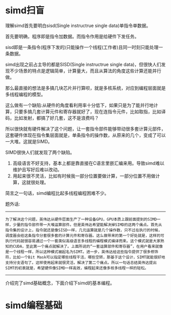 # simd扫盲

理解simd首先要明白sisd(Single instructrue single data)单指令单数据。

首先要明确，程序即是指令加数据。而指令作用是给硬件下发任务。

sisd即是一条指令(程序下发的)只能操作一个线程(工作者)且同一时刻只能处理一条数据。

simd出现之前占主导的都是SISD(Single instructrue single data)，但很快人们发现不少场景的特点是逻辑简单，计算量大，而且从算法的角度这些计算还能并行做。

那么最直接的想法是多搞几块芯片并行算呗，就是多核系统，对应到编程层面就是多线程编程的模型。

这么做有一个缺陷:从硬件的角度看利用率十分低下，如果只是为了能并行地计算，只要多搞几套计算元件和寄存器就好了，现在连指令元件，比如取指，比如译码，比如发射，都搞了好几套，这不是浪费吗？

所以很快就有硬件解决了这个问题，让一套指令部件能够带动很多套计算元部件，这套硬件体现在指令集层面就是，单条指令的操作数，从原来的几个，变成了可以一大堆。这就是SIMD。

SIMD很快人们就发现了两个缺陷。

1. 高级语言不好支持，基本上都是靠直接在C语言里嵌汇编来用。导致simd难以维护且写好后难以改动。
2. 用起来很不灵活，比如有时候我一部分位置要做计算，一部分位置不用做计算，这就很处理。

简言之一句话，simd编程比起多线程编程困难不少。

题外话:

***
    为了解决这个问题，英伟达从硬件层面生产了一种设备GPU，GPU本质上跟前面提到的SIMD一样，少量的指令部件带一大堆运算部件。但是英伟达希望能解决掉SIMD的这两个痛点。首先从指令集的设计上，指令就还是像SISD一样，几元运算就是几个操作数，只不过在执行的时候，调度器会给这条指令分套很多套的计算元件和寄存器。这么做带来的第一个好处就是，这样的可执行代码就很容易通过一个一套类似高级语言多线程的编程模式编译而来。这个模式就是大家熟知的CUDA，至此第一个痛点就解决了。上面所说的“一套运算部件和寄存器”，在用户看来就像是一个线程一样，所以这种模式被起名为SIMT。进一步，英伟达给这些指令提供了很多修饰符，比如一个Bit Mask可以指定哪些线程干活，哪些空转，那基于这个设计，SIMT就能很好地支持分支语句了。这样使用起来就很灵活，解决了第二个痛点。所以一句话总结英伟达提出SIMT的初衷就是，希望硬件像SIMD一样高效，编程起来还像多核多线程一样的轻松。
***

介绍完了simd基础概念，下面介绍下simd的基本编程。

# simd编程基础

